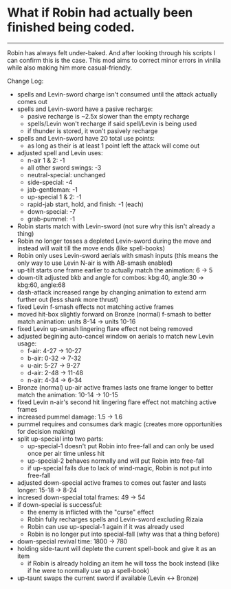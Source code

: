 # What if Robin had actually been finished being coded.
--------------------------------------------------------------------------
Robin has always felt under-baked. And after looking through his scripts I can confirm this is the case. 
This mod aims to correct minor errors in vinilla while also making him more casual-friendly. 

Change Log:
- spells and Levin-sword charge isn't consumed until the attack actually comes out
- spells and Levin-sword have a pasive recharge:
	* pasive recharge is ~2.5x slower than the empty recharge
	* spells/Levin won't recharge if said spell/Levin is being used
	* if thunder is stored, it won't pasively recharge
- spells and Levin-sword have 20 total use points:
	* as long as their is at least 1 point left the attack will come out
- adjusted spell and Levin uses:
	* n-air 1 & 2: -1
	* all other sword swings: -3
	* neutral-special: unchanged
	* side-special: -4
	* jab-gentleman: -1
	* up-special 1 & 2: -1
	* rapid-jab start, hold, and finish: -1 (each)
	* down-special: -7
	* grab-pummel: -1
- Robin starts match with Levin-sword (not sure why this isn't already a thing)
- Robin no longer tosses a depleted Levin-sword during the move and instead will wait till the move ends (like spell-books)
- Robin only uses Levin-sword aerials with smash inputs (this means the only way to use Levin N-air is with AB-smash enabled)
- up-tilt starts one frame earlier to actually match the animation: 6 -> 5
- down-tilt adjusted bkb and angle for combos: kbg:40, angle:30 -> kbg:60, angle:68
- dash-attack increased range by changing animation to extend arm further out (less shank more thrust)
- fixed Levin f-smash effects not matching active frames
- moved hit-box slightly forward on Bronze (normal) f-smash to better match animation: units 8-14 -> units 10-16
- fixed Levin up-smash lingering flare effect not being removed
- adjusted begining auto-cancel window on aerials to match new Levin usage:
	* f-air: 4-27 -> 10-27
	* b-air: 0-32 -> 7-32
	* u-air: 5-27 -> 9-27
	* d-air: 2-48 -> 11-48
	* n-air: 4-34 -> 6-34
- Bronze (normal) up-air active frames lasts one frame longer to better match the animation: 10-14 -> 10-15
- fixed Levin n-air's second hit lingering flare effect not matching active frames 
- increased pummel damage: 1.5 -> 1.6
- pummel requires and consumes dark magic (creates more opportunities for decision making)
- split up-special into two parts:
	* up-special-1 doesn't put Robin into free-fall and can only be used once per air time unless hit
	* up-special-2 behaves normally and will put Robin into free-fall
	* if up-special fails due to lack of wind-magic, Robin is not put into free-fall
- adjusted down-special active frames to comes out faster and lasts longer: 15-18 -> 8-24
- incresed down-special total frames: 49 -> 54
- if down-special is successful:
	* the enemy is inflicted with the "curse" effect
	* Robin fully recharges spells and Levin-sword excluding Rizaia
	* Robin can use up-special-1 again if it was already used
	* Robin is no longer put into special-fall (why was that a thing before)
- down-special revival time: 1800 -> 780
- holding side-taunt will deplete the current spell-book and give it as an item
	* if Robin is already holding an item he will toss the book instead (like if he were to normally use up a spell-book)
- up-taunt swaps the current sword if available (Levin <-> Bronze)
